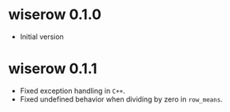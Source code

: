 # wiserow 0.1.0

- Initial version

# wiserow 0.1.1

- Fixed exception handling in `C++`.
- Fixed undefined behavior when dividing by zero in `row_means`.
